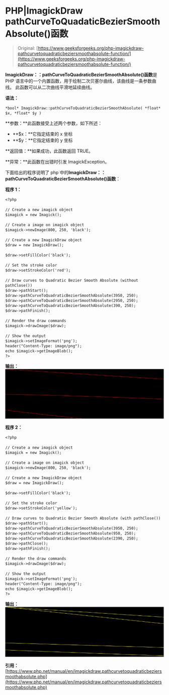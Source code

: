 # PHP|ImagickDraw pathCurveToQuadaticBezierSmoothAbsolute()函数

> Original: [https://www.geeksforgeeks.org/php-imagickdraw-pathcurvetoquadraticbeziersmoothabsolute-function/](https://www.geeksforgeeks.org/php-imagickdraw-pathcurvetoquadraticbeziersmoothabsolute-function/)

**ImagickDraw：：pathCurveToQuadraticBezierSmoothAbsolute()函数**是 PHP 语言中的一个内置函数，用于绘制二次贝塞尔曲线，该曲线是一条参数曲线。 此函数可以从二次曲线平滑地延续曲线。

**语法：**

```
*bool* ImagickDraw::pathCurveToQuadraticBezierSmoothAbsolute( *float* $x, *float* $y )
```

**参数：**此函数接受上述两个参数，如下所述：

*   **$x：**它指定结束的 x 坐标
*   **$y：**它指定结束的 y 坐标

**返回值：**如果成功，此函数返回 TRUE。

**异常：**此函数在出错时引发 ImagickException。

下面给出的程序说明了 php 中的**ImagickDraw：：pathCurveToQuadraticBezierSmoothAbsolute()函数**：

**程序 1：**

```
<?php

// Create a new imagick object
$imagick = new Imagick();

// Create a image on imagick object
$imagick->newImage(800, 250, 'black');

// Create a new ImagickDraw object
$draw = new ImagickDraw();

$draw->setFillColor('black');

// Set the stroke color
$draw->setStrokeColor('red');

// Draw curves to Quadratic Bezier Smooth Absolute (without pathClose())
$draw->pathStart();
$draw->pathCurveToQuadraticBezierSmoothAbsolute(3950, 250);
$draw->pathCurveToQuadraticBezierSmoothAbsolute(2950, 250);
$draw->pathCurveToQuadraticBezierSmoothAbsolute(390, 250);
$draw->pathFinish();

// Render the draw commands
$imagick->drawImage($draw);

// Show the output
$imagick->setImageFormat('png');
header("Content-Type: image/png");
echo $imagick->getImageBlob();
?>
```

**输出：**
![](img/ed44723f4221161276ea19fe0b4af42f.png)

**程序 2：**

```
<?php

// Create a new imagick object
$imagick = new Imagick();

// Create a image on imagick object
$imagick->newImage(800, 250, 'black');

// Create a new ImagickDraw object
$draw = new ImagickDraw();

$draw->setFillColor('black');

// Set the stroke color
$draw->setStrokeColor('yellow');

// Draw curves to Quadratic Bezier Smooth Absolute (with pathClose())
$draw->pathStart();
$draw->pathCurveToQuadraticBezierSmoothAbsolute(3950, 250);
$draw->pathCurveToQuadraticBezierSmoothAbsolute(950, 250);
$draw->pathCurveToQuadraticBezierSmoothAbsolute(2390, 250);
$draw->pathClose();
$draw->pathFinish();

// Render the draw commands
$imagick->drawImage($draw);

// Show the output
$imagick->setImageFormat('png');
header("Content-Type: image/png");
echo $imagick->getImageBlob();
?>
```

**输出：**
![](img/7f7b2a44884793dd55ab1a90651d2cec.png)

**引用：**[https://www.php.net/manual/en/imagickdraw.pathcurvetoquadraticbeziersmoothabsolute.php](https://www.php.net/manual/en/imagickdraw.pathcurvetoquadraticbeziersmoothabsolute.php)